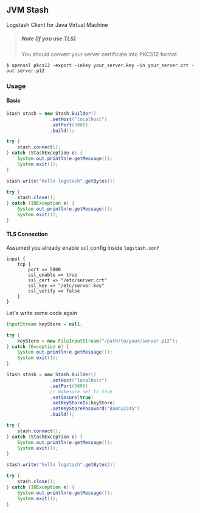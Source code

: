 ## JVM Stash
Logstash Client for Java Virtual Machine

>##### Note (If you use TLS)
> You should convert your server certificate into PKCS12 format.

```shell
$ openssl pkcs12 -export -inkey your_server.key -in your_server.crt -out server.p12
```

### Usage

#### Basic
```java
Stash stash = new Stash.Builder()
                .setHost("localhost")
                .setPort(5000)
                .build();

try {
    stash.connect();
} catch (StashException e) {
    System.out.println(e.getMessage());
    System.exit(1);
}

stash.write("hello logstash".getBytes())

try {
    stash.close();
} catch (IOException e) {
    System.out.println(e.getMessage());
    System.exit(1);
}
```

#### TLS Connection

Assumed you already enable `ssl` config inside `logstash.conf`
```config
input {
	tcp {
		port => 5000
		ssl_enable => true
		ssl_cert => "/etc/server.crt"
		ssl_key => "/etc/server.key"
		ssl_verify => false
	}
}
```

Let's write some code again
```java
InputStream keyStore = null;

try {
    keyStore = new FileInputStream("/path/to/your/server.p12");
} catch (Exception e) {
    System.out.println(e.getMessage());
    System.exit(1);
}

Stash stash = new Stash.Builder()
                .setHost("localhost")
                .setPort(5000)
                // makesure set to true
                .setSecure(true)
                .setKeyStoreIs(keyStore)
                .setKeyStorePassword("damn12345")
                .build();

try {
    stash.connect();
} catch (StashException e) {
    System.out.println(e.getMessage());
    System.exit(1);
}

stash.write("hello logstash".getBytes())

try {
    stash.close();
} catch (IOException e) {
    System.out.println(e.getMessage());
    System.exit(1);
}
```